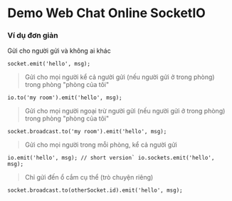 # Demo Web Chat Online SocketIO

### Ví dụ đơn giản

Gửi cho người gửi và không ai khác

```socket.emit('hello', msg);```
> Gửi cho mọi người kể cả người gửi (nếu người gửi ở trong phòng) trong phòng "phòng của tôi"

```io.to('my room').emit('hello', msg);```
> Gửi cho mọi người ngoại trừ người gửi (nếu người gửi ở trong phòng) trong phòng "phòng của tôi"

```socket.broadcast.to('my room').emit('hello', msg);```
> Gửi cho mọi người trong mỗi phòng, kể cả người gửi

```io.emit('hello', msg); // short version`
io.sockets.emit('hello', msg);```
> Chỉ gửi đến ổ cắm cụ thể (trò chuyện riêng)

```socket.broadcast.to(otherSocket.id).emit('hello', msg);```
